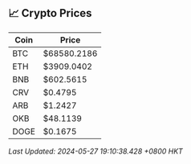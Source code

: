 ## 📈 Crypto Prices

| Coin | Price |
| ---- | ----- |
| BTC | $68580.2186 |
| ETH | $3909.0402 |
| BNB | $602.5615 |
| CRV | $0.4795 |
| ARB | $1.2427 |
| OKB | $48.1139 |
| DOGE | $0.1675 |

_Last Updated: 2024-05-27 19:10:38.428 +0800 HKT_